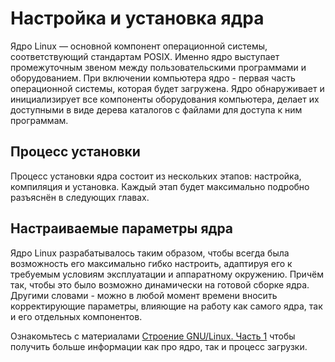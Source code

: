# Настройка и установка ядра

Ядро Linux — основной компонент операционной системы, соответствующий стандартам POSIX. Именно ядро выступает промежуточным звеном между пользовательскими программами и оборудованием.
При включении компьютера ядро - первая часть операционной системы, которая будет загружена. Ядро обнаруживает и инициализирует все компоненты оборудования компьютера, делает их доступными в виде дерева каталогов с файлами для доступа к ним программам.

## Процесс установки

Процесс установки ядра состоит из нескольких этапов: настройка, компиляция и установка. Каждый этап будет максимально подробно разъяснён в следующих главах.

## Настраиваемые параметры ядра

Ядро Linux разрабатывалось таким образом, чтобы всегда была возможность его максимально гибко настроить, адаптируя его к требуемым условиям эксплуатации и аппаратному окружению. Причём так, чтобы это было возможно динамически на готовой сборке ядра. Другими словами - можно в любой момент времени вносить корректирующие параметры, влияющие на работу как самого ядра, так и его отдельных компонентов.

Ознакомьтесь с материалами [Строение GNU/Linux. Часть 1](additional/LinuxStructure1) чтобы получить больше информации как про ядро, так и процесс загрузки.
